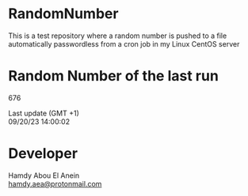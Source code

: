 # RandomNumber    
This is a test repository where a random number is pushed to a file automatically passwordless from a cron job in my Linux CentOS server    
# Random Number of the last run   
676
      
Last update (GMT +1)    
09/20/23 14:00:02
# Developer    
Hamdy Abou El Anein   
hamdy.aea@protonmail.com
